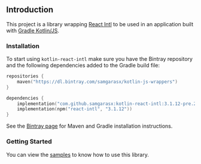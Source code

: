 ## Introduction
This project is a library wrapping [React Intl](https://github.com/yahoo/react-intl) to be used in an application 
built with [Gradle Kotlin/JS](https://kotlinlang.org/docs/reference/js-project-setup.html).

### Installation

To start using `kotlin-react-intl` make sure you have the Bintray repository and the following dependencies added to 
the Gradle build file:

```kotlin
repositories {
    maven("https://dl.bintray.com/samgarasx/kotlin-js-wrappers")
}

dependencies {
    implementation("com.github.samgarasx:kotlin-react-intl:3.1.12-pre.2-kotlin-1.3.72")
    implementation(npm("react-intl", "3.1.12"))
}
```

See the [Bintray page](https://bintray.com/samgarasx/kotlin-js-wrappers/kotlin-react-intl) for Maven and Gradle 
installation instructions.

### Getting Started
You can view the [samples](https://github.com/samgarasx/kotlin-js-wrappers/tree/master/kotlin-react-intl/samples) to know 
how to use this library.
